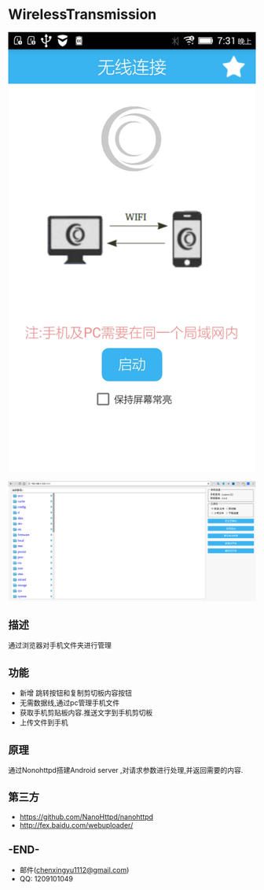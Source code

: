 # WirelessTransmission

![image](https://github.com/LongMaoC/WirelessTransmission/blob/master/apk/img1.jpeg)

![image](https://github.com/LongMaoC/WirelessTransmission/blob/master/apk/img3.png)

## 描述
通过浏览器对手机文件夹进行管理

## 功能

* 新增 跳转按钮和复制剪切板内容按钮
* 无需数据线,通过pc管理手机文件
* 获取手机剪贴板内容.推送文字到手机剪切板
* 上传文件到手机


## 原理
通过Nonohttpd搭建Android server ,对请求参数进行处理,并返回需要的内容.


## 第三方
 * https://github.com/NanoHttpd/nanohttpd
 * http://fex.baidu.com/webuploader/

## -END-

  * 邮件(chenxingyu1112@gmail.com)
  * QQ: 1209101049
